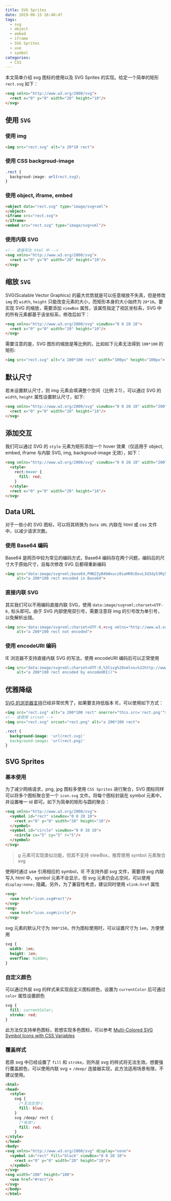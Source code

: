 ```yaml
---
title: SVG Sprites
date: 2019-06-15 16:40:47
tags:
  - svg
  - object
  - embed
  - iframe
  - SVG Sprites
  - use
  - symbol
categories:
  - CSS
---
```

本文简单介绍 svg 图标的使用以及 SVG Sprites 的实现。给定一个简单的矩形 `rect.svg` 如下：
```html
<svg xmlns="http://www.w3.org/2000/svg">
  <rect x="0" y="0" width="20" height="10"/>
</svg>
```

## 使用 `SVG`

### 使用 img
```html
<img src="rect.svg" alt="a 20*10 rect">
```

### 使用 CSS backgroud-image
```css
.rect {
  backgroud-image: url(rect.svg);
}
```

<!-- more -->

### 使用 object, iframe, embed
```html
<object data="rect.svg" type="image/svg+xml">
</object>
<iframe src="rect.svg">
</iframe>
<embed src="rect.svg" type="image/svg+xml"/>
```

### 使用内联 SVG
```html
<!-- 直接写在 html 中 -->
<svg xmlns="http://www.w3.org/2000/svg">
  <rect x="0" y="0" width="20" height="10"/>
</svg>
```

## 缩放 `SVG`
SVG(Scalable Vector Graphics) 的最大优势就是可以任意缩放不失真，但是修改 `img` 的 `width`, `height` 只能改变元素的大小，而矩形本身的大小始终为 `20*10`。要实现 SVG 的缩放，需要添加 `viewBox` 属性，该属性指定了视区坐标系，SVG 中的所有元素都基于该坐标系，修改后如下：
```html
<svg xmlns="http://www.w3.org/2000/svg" viewBox="0 0 20 10">
  <rect x="0" y="0" width="20" height="10"/>
</svg>
```
需要注意的是，SVG 图形的缩放是等比例的，比如如下元素无法得到 `100*100` 的矩形:
```html
<img src="rect.svg" alt="a 100*100 rect" width="100px" height="100px">
```

## 默认尺寸
若未设置默认尺寸，则 img 元素会填满整个空间（比例 2:1），可以通过 SVG 的 `width`, `height` 属性设置默认尺寸，如下:
```html
<svg xmlns="http://www.w3.org/2000/svg" viewBox="0 0 20 10" width="200" height="100">
  <rect x="0" y="0" width="20" height="10"/>
</svg>
```

## 添加交互
我们可以通过 SVG 的 `style` 元素为矩形添加一个 hover 效果（仅适用于 object, embed, iframe 与内联 SVG, img, backgroud-image 无效），如下：
```html
<svg xmlns="http://www.w3.org/2000/svg" viewBox="0 0 20 10" width="200" height="100">
  <style>
    rect:hover {
      fill: red;
    }
  </style>
  <rect x="0" y="0" width="20" height="10"/>
</svg>
```

## Data URL
对于一些小的 SVG 图标，可以将其转换为 `Data URL` 内联在 html 或 css 文件中，以减少请求次数。

### 使用 Base64 编码
Base64 是网页中较为常见的编码方式，Base64 编码存在两个问题，编码后的尺寸大于原始尺寸，且每次修改 SVG 后都得重新编码
```html
<img src="data:image/svg+xml;base64,PHN2ZyB4bWxucz0iaHR0cDovL3d3dy53My5vcmcvMjAwMC9zdmciIHZpZXdCb3g9IjAgMCAyMCAxMCIgd2lkdGg9IjIwMCIgaGVpZ2h0PSIxMDAiPgogICAgPHN0eWxlPgogICAgICAgIHJlY3Q6aG92ZXIgewogICAgICAgIGZpbGw6IHJlZDsKICAgICAgICB9CiAgICA8L3N0eWxlPgogICAgPHJlY3QgeD0iMCIgeT0iMCIgd2lkdGg9IjIwIiBoZWlnaHQ9IjEwIi8+Cjwvc3ZnPgo="
     alt="a 200*100 rect encoded in Base64">
```

### 直接内联 SVG
其实我们可以不用编码直接内联 SVG，使用 `data:image/svg+xml;charset=UTF-8,` 标头即可。由于 SVG 内部使用双引号，需要注意将 img 的引号改为单引号，以免解析出错。
```html
<img src='data:image/svg+xml;charset=UTF-8,<svg xmlns="http://www.w3.org/2000/svg" viewBox="0 0 20 10" width="200" height="100"><style>rect:hover{fill:red;}</style><rect x="0" y="0" width="20" height="10"/></svg>'
     alt="a 200*100 rect not encoded">
```

### 使用 encodeURI 编码
IE 浏览器不支持直接内联 SVG 的写法，使用 encodeURI 编码后可以正常使用
```html
<img src="data:image/svg+xml;charset=UTF-8,%3Csvg%20xmlns=%22http://www.w3.org/2000/svg%22%20viewBox=%220%200%2020%2010%22%20width=%22200%22%20height=%22100%22%3E%3Cstyle%3Erect:hover%7Bfill:red;%7D%3C/style%3E%3Crect%20x=%220%22%20y=%220%22%20width=%2220%22%20height=%2210%22/%3E%3C/svg%3E"
     alt="a 200*100 rect encoded by encodeURI()">
```

## 优雅降级
[SVG 的浏览器支持](https://caniuse.com/#feat=svg,svg-img,svg-css,svg-html5)已经非常优秀了，如果要支持低版本 IE，可以使用如下方式：
```html
<img src="rect.svg" alt="a 200*100 rect" onerror="this.src='rect.png'">
<!-- 或使用 srcset -->
<img src="rect.svg" srcset="rect.png" alt="a 200*100 rect">
```
```CSS
.rect {
  background-image: 'url(rect.svg)'
  background-image: 'url(rect.png)'
}
```

## SVG Sprites
### 基本使用
为了减少网络请求，png, jpg 图标多使用 `CSS Sprites` 进行聚合，SVG 图标同样可以将多个图标聚合至一个 `icon.svg` 文件。将每个图标封装在 symbol 元素中，并设置唯一 id 即可。如下为简单的矩形与圆的聚合：
```html
<svg xmlns="http://www.w3.org/2000/svg">
  <symbol id="rect" viewBox="0 0 20 10">
    <rect x="0" y="0" width="20" height="10"/>
  </symbol>
  <symbol id="circle" viewBox="0 0 10 10">
    <circle cx="5" cy="5" r="5"/>
  </symbol>
</svg>
```
> g 元素可实现类似功能，但其不支持 viewBox，推荐使用 symbol 元素聚合 svg

使用时通过 use 引用相应的 symbol，IE 不支持外部 svg 文件，需要将 svg 内联写入 html 中，symbol 元素不会显示，但 svg 元素仍会占空间，可以使用 `display:none;` 隐藏。另外，为了兼容性考虑，建议同时使用 `xlink:href` 属性
```html
<svg>
  <use href="icon.svg#rect"/>
</svg>
<svg>
  <use href="icon.svg#circle"/>
</svg>
```
svg 元素的默认尺寸为 `300*150`，作为图标使用时，可以设置尺寸为 `1em`，方便使用
```CSS
svg {
  width: 1em;
  height: 1em;
  overflow: hidden;
}
```

### 自定义颜色
可以通过外层 svg 的样式来实现自定义图标颜色，设置为 `currentColor` 后可通过 `color` 属性设置颜色
```css
svg {
  fill: currentColor;
  stroke: red;
}
```

此方法仅支持单色图标，若想实现多色图标，可以参考 [Multi-Colored SVG Symbol Icons with CSS Variables](https://frontstuff.io/multi-colored-svg-symbol-icons-with-css-variables)

### 覆盖样式
若原 svg 中已经设置了 `fill` 和 `stroke`，则外层 svg 的样式将无法生效。想要强行覆盖颜色，可以使用内联 svg + `/deep/` 连接器实现，此方法适用场景有限，不建议使用。
```html
<html>
<head>
  <style>
    svg {
      /*无法生效*/
      fill: blue;
    }
    svg /deep/ rect {
      /*有效*/
      fill: red;
    }
</style>
</head>
<body>
<svg xmlns="http://www.w3.org/2000/svg" display="none">
  <symbol id="rect" fill="black" viewBox="0 0 20 10">
    <rect x="0" y="0" width="20" height="10"/>
  </symbol>
</svg>
<svg width="200" height="100">
  <use href="#rect"/>
</svg>
</body>
</html>
```
